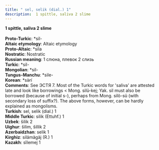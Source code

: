 ```yaml
---
title: " sel, selik (dial.) 1"
description:  1 spittle, saliva 2 slime
---
```

<strong> 1 spittle, saliva 2 slime</strong><br><br>
<strong>Proto-Turkic</strong>:  *sil-<br>
<strong>Altaic etymology</strong>:  Altaic etymology<br>
<strong> Proto-Altaic</strong>:  *sila<br>
<strong>Nostratic</strong>:  Nostratic<br>
<strong>Russian meaning</strong>:  1 слюна, плевок 2 слизь<br>
<strong>Turkic</strong>:  *sil-<br>
<strong>Mongolian</strong>:  *sil-<br>
<strong>Tungus-Manchu</strong>:  *sile-<br>
<strong>Korean</strong>:  *sǝ̀rí<br>
<strong>Comments</strong>:  See ЭСТЯ 7. Most of the Turkic words for 'saliva' are attested late and look like borrowings < Mong. silü-kej; Yak. sil must also be borrowed (because of initial s-), perhaps from Mong. silö-sü (with secondary loss of suffix?). The above forms, however, can be hardly explained as mongolisms.<br>
<strong>Turkish</strong>:  sel, selik (dial.) 1<br>
<strong>Middle Turkic</strong>:  silik (Ettuhf.) 1<br>
<strong>Uzbek</strong>:  šilik 2<br>
<strong>Uighur</strong>:  šilim, šillik 2<br>
<strong>Azerbaidzhan</strong>:  selik 1<br>
<strong>Kirghiz</strong>:  silämägäj (R.) 1<br>
<strong>Kazakh</strong>:  sĭlemej 1<br>


